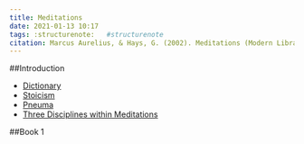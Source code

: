 ```yaml
---
title: Meditations
date: 2021-01-13 10:17
tags: :structurenote:   #structurenote
citation: Marcus Aurelius, & Hays, G. (2002). Meditations (Modern Library ed). Modern Library.
---
```


##Introduction

- [Dictionary](202101131023.md)
- [Stoicism](202101131031.md)
- [Pneuma](202101131037.md)
- [Three Disciplines within Meditations](202101231212.md)

##Book 1
